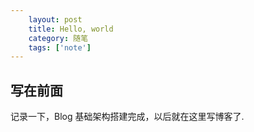 ```yaml
---
    layout: post
    title: Hello, world
    category: 随笔
    tags: ['note']
---
```


## 写在前面
记录一下，Blog 基础架构搭建完成，以后就在这里写博客了.

